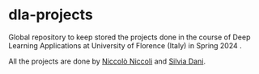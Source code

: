 # dla-projects
Global repository to keep stored the projects done in the course of Deep Learning Applications at University of Florence (Italy) in Spring 2024 .

All the projects are done by [Niccolò Niccoli](https://github.com/niccoloniccoli) and [Silvia Dani](https://github.com/SilviaDani).
